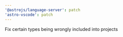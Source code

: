 ```yaml
---
'@astrojs/language-server': patch
'astro-vscode': patch
---
```


Fix certain types being wrongly included into projects
